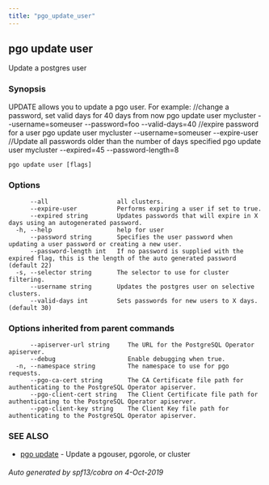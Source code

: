 ```yaml
---
title: "pgo_update_user"
---
```

## pgo update user

Update a postgres user

### Synopsis

UPDATE allows you to update a pgo user. For example:
		//change a password, set valid days for 40 days from now
		pgo update user mycluster --username=someuser --password=foo --valid-days=40
		//expire password for a user
		pgo update user mycluster --username=someuser --expire-user
		//Update all passwords older than the number of days specified
		pgo update user mycluster --expired=45 --password-length=8

```
pgo update user [flags]
```

### Options

```
      --all                   all clusters.
      --expire-user           Performs expiring a user if set to true.
      --expired string        Updates passwords that will expire in X days using an autogenerated password.
  -h, --help                  help for user
      --password string       Specifies the user password when updating a user password or creating a new user.
      --password-length int   If no password is supplied with the expired flag, this is the length of the auto generated password (default 22)
  -s, --selector string       The selector to use for cluster filtering.
      --username string       Updates the postgres user on selective clusters.
      --valid-days int        Sets passwords for new users to X days. (default 30)
```

### Options inherited from parent commands

```
      --apiserver-url string     The URL for the PostgreSQL Operator apiserver.
      --debug                    Enable debugging when true.
  -n, --namespace string         The namespace to use for pgo requests.
      --pgo-ca-cert string       The CA Certificate file path for authenticating to the PostgreSQL Operator apiserver.
      --pgo-client-cert string   The Client Certificate file path for authenticating to the PostgreSQL Operator apiserver.
      --pgo-client-key string    The Client Key file path for authenticating to the PostgreSQL Operator apiserver.
```

### SEE ALSO

* [pgo update](/operatorcli/cli/pgo_update/)	 - Update a pgouser, pgorole, or cluster

###### Auto generated by spf13/cobra on 4-Oct-2019
